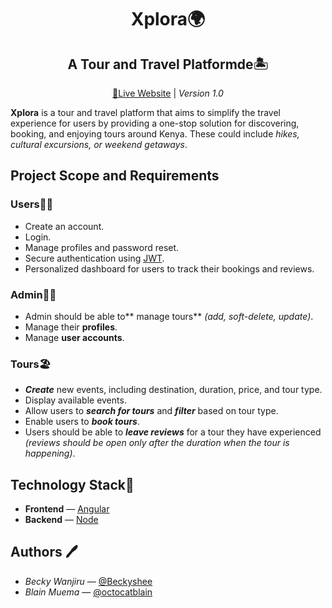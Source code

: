 <div align="center">

# Xplora🌍

## A Tour and Travel Platformde🏝️

[🚧Live Website]() | _Version 1.0_

</div>

**Xplora** is a tour and travel platform that aims to simplify the travel experience for users by providing a one-stop solution for discovering, booking, and enjoying tours around Kenya. These could include _hikes, cultural excursions, or weekend getaways_.

## Project Scope and Requirements

### Users👬👭

- Create an account.
- Login.
- Manage profiles and password reset.
- Secure authentication using [JWT](https://auth0.com/docs/secure/tokens/json-web-tokens).
- Personalized dashboard for users to track their bookings and reviews.

### Admin👨‍💻

- Admin should be able to** manage tours** _(add, soft-delete, update)_.
- Manage their **profiles**.
- Manage **user accounts**.

### Tours🏖️

- _**Create**_ new events, including destination, duration, price, and tour type.
- Display available events.
- Allow users to _**search for tours**_ and _**filter**_ based on tour type.
- Enable users to _**book tours**_.
- Users should be able to _**leave reviews**_ for a tour they have experienced _(reviews should be open only after the duration when the tour is happening)_.

## Technology Stack📡

- **Frontend** &mdash; [Angular](/Frontend/)
- **Backend** &mdash; [Node](/Backend/)

## Authors :pen:

- _Becky Wanjiru_ &mdash; [@Beckyshee](https://github.com/beckyshee)
- _Blain Muema_ &mdash; [@octocatblain](https://github.com/octocatblain)
